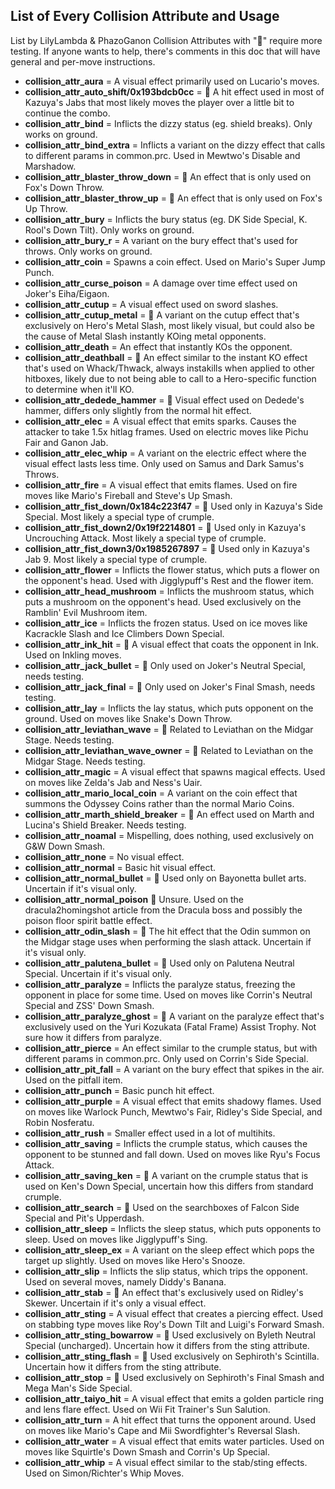 ## List of Every Collision Attribute and Usage
 List by LilyLambda & PhazoGanon
 Collision Attributes with "📝" require more testing. If anyone wants to help, there's comments in this doc that will have general and per-move instructions.
 <!-- WIP: Instructions on helping with unknowns. -->
 
- **collision_attr_aura** = A visual effect primarily used on Lucario's moves.
- **collision_attr_auto_shift/0x193bdcb0cc** = 📝 A hit effect used in most of Kazuya's Jabs that most likely moves the player over a little bit to continue the combo. <!-- Need a general description of what it looks like and how it functions. If it's similar to another hit effect, mention how it differs. Remains in here until WuBoy's script dump stops using the hash. -->
- **collision_attr_bind** = Inflicts the dizzy status (eg. shield breaks). Only works on ground.
- **collision_attr_bind_extra** = Inflicts a variant on the dizzy effect that calls to different params in common.prc. Used in Mewtwo's Disable and Marshadow. 
- **collision_attr_blaster_throw_down** = 📝 An effect that is only used on Fox's Down Throw. <!-- Need a general description of what it looks like. If it's similar to another hit effect, mention how it differs. -->
- **collision_attr_blaster_throw_up** = 📝 An effect that is only used on Fox's Up Throw. <!-- Need a general description of what it looks like. If it's similar to another hit effect, mention how it differs. -->
- **collision_attr_bury** = Inflicts the bury status (eg. DK Side Special, K. Rool's Down Tilt). Only works on ground.
- **collision_attr_bury_r** = A variant on the bury effect that's used for throws. Only works on ground.
- **collision_attr_coin** = Spawns a coin effect. Used on Mario's Super Jump Punch.
- **collision_attr_curse_poison** = A damage over time effect used on Joker's Eiha/Eigaon.
- **collision_attr_cutup** = A visual effect used on sword slashes.
- **collision_attr_cutup_metal** = 📝 A variant on the cutup effect that's exclusively on Hero's Metal Slash, most likely visual, but could also be the cause of Metal Slash instantly KOing metal opponents. <!-- Figure out if this always instakills metal opponents, or if there's a Hero-specific function that causes it to work. If it's not visually identical to cutup, mention how it differs. See deathball also. -->
- **collision_attr_death** = An effect that instantly KOs the opponent.
- **collision_attr_deathball** = 📝 An effect similar to the instant KO effect that's used on Whack/Thwack, always instakills when applied to other hitboxes, likely due to not being able to call to a Hero-specific function to determine when it'll KO. <!-- Find the alleged Hero-specific function and, if possible, find a way to port it to other characters. -->
- **collision_attr_dedede_hammer** = 📝 Visual effect used on Dedede's hammer, differs only slightly from the normal hit effect. <!-- Need a general description of what it looks like. If it actually is identical to the normal hit effect, or a different one, state so. -->
- **collision_attr_elec** = A visual effect that emits sparks. Causes the attacker to take 1.5x hitlag frames. Used on electric moves like Pichu Fair and Ganon Jab.
- **collision_attr_elec_whip** = A variant on the electric effect where the visual effect lasts less time. Only used on Samus and Dark Samus's Throws.
- **collision_attr_fire** = A visual effect that emits flames. Used on fire moves like Mario's Fireball and Steve's Up Smash.
- **collision_attr_fist_down/0x184c223f47** = 📝 Used only in Kazuya's Side Special. Most likely a special type of crumple. <!-- Need a general description of what it looks like and how it functions. If it's similar to saving, mention how it differs. Remains in here until WuBoy's script dump stops using the hash. -->
- **collision_attr_fist_down2/0x19f2214801** = 📝 Used only in Kazuya's Uncrouching Attack. Most likely a special type of crumple. <!-- Need a general description of what it looks like and how it functions. If it's similar to saving, mention how it differs. Remains in here until WuBoy's script dump stops using the hash. -->
- **collision_attr_fist_down3/0x1985267897** = 📝 Used only in Kazuya's Jab 9. Most likely a special type of crumple. <!-- Need a general description of what it looks like and how it functions. If it's similar to saving, mention how it differs. Remains in here until WuBoy's script dump stops using the hash. -->
- **collision_attr_flower** = Inflicts the flower status, which puts a flower on the opponent's head. Used with Jigglypuff's Rest and the flower item.
- **collision_attr_head_mushroom** = Inflicts the mushroom status, which puts a mushroom on the opponent's head. Used exclusively on the Ramblin' Evil Mushroom item.
- **collision_attr_ice** = Inflicts the frozen status. Used on ice moves like Kacrackle Slash and Ice Climbers Down Special.
- **collision_attr_ink_hit** = 📝 A visual effect that coats the opponent in Ink. Used on Inkling moves. <!-- I'm skeptical that the visual effect is what coats the opponent. If it is, see if there's any other visual effects to accompany it. -->
- **collision_attr_jack_bullet** = 📝 Only used on Joker's Neutral Special, needs testing. <!-- Need a general description of what it looks like. If it's similar to another hit effect, mention how it differs. May also have additional effects. -->
- **collision_attr_jack_final** = 📝 Only used on Joker's Final Smash, needs testing. <!-- Need a general description of what it looks like. If it's similar to another hit effect, mention how it differs. May also have additional effects. -->
- **collision_attr_lay** = Inflicts the lay status, which puts opponent on the ground. Used on moves like Snake's Down Throw.
- **collision_attr_leviathan_wave** = 📝 Related to Leviathan on the Midgar Stage. Needs testing. <!-- See this message from PhazoGanon: https://ibb.co/vcXdPt2. Figure out if it's Midgar-specific, what it looks like, and how it differs from the other leviathan wave. -->
- **collision_attr_leviathan_wave_owner** = 📝 Related to Leviathan on the Midgar Stage. Needs testing. <!-- See this message from PhazoGanon: https://ibb.co/vcXdPt2. Figure out if it's Midgar-specific, what it looks like, and how it differs from the other leviathan wave. -->
- **collision_attr_magic** = A visual effect that spawns magical effects. Used on moves like Zelda's Jab and Ness's Uair.
- **collision_attr_mario_local_coin** = A variant on the coin effect that summons the Odyssey Coins rather than the normal Mario Coins. 
- **collision_attr_marth_shield_breaker** = 📝 An effect used on Marth and Lucina's Shield Breaker. Needs testing. <!-- Need a general description of what it looks like. If it's similar to another hit effect, mention how it differs. May also have additional effects. -->
- **collision_attr_noamal** = Mispelling, does nothing, used exclusively on G&W Down Smash.
- **collision_attr_none** = No visual effect.
- **collision_attr_normal** = Basic hit visual effect.
- **collision_attr_normal_bullet** = 📝 Used only on Bayonetta bullet arts. Uncertain if it's visual only. <!-- Need a general description of what it looks like. If it's similar to another hit effect, mention how it differs. May also have additional effects. -->
- **collision_attr_normal_poison** 📝 Unsure. Used on the dracula2homingshot article from the Dracula boss and possibly the poison floor spirit battle effect. <!-- Figure out what this looks like, what effects it has, and how, if at all, it differs from curse_poison. -->
- **collision_attr_odin_slash** = 📝 The hit effect that the Odin summon on the Midgar stage uses when performing the slash attack. Uncertain if it's visual only. <!-- Need a general description of what it looks like. If it's similar to another hit effect, mention how it differs. May also have additional effects. Figure out if it's Midgar-specific. -->
- **collision_attr_palutena_bullet** = 📝 Used only on Palutena Neutral Special. Uncertain if it's visual only. <!-- Need a general description of what it looks like. If it's similar to another hit effect, mention how it differs. May also have additional effects. -->
- **collision_attr_paralyze** = Inflicts the paralyze status, freezing the opponent in place for some time. Used on moves like Corrin's Neutral Special and ZSS' Down Smash.
- **collision_attr_paralyze_ghost** = 📝 A variant on the paralyze effect that's exclusively used on the Yuri Kozukata (Fatal Frame) Assist Trophy. Not sure how it differs from paralyze. <!-- Figure out how it differs from paralyze, whether purely visually or if there's mechanical differences, such as a different formula to calculate how long the stun lasts, using a different animation for the target, etc. -->
- **collision_attr_pierce** = An effect similar to the crumple status, but with different params in common.prc. Only used on Corrin's Side Special.
- **collision_attr_pit_fall** = A variant on the bury effect that spikes in the air. Used on the pitfall item.
- **collision_attr_punch** = Basic punch hit effect.
- **collision_attr_purple** = A visual effect that emits shadowy flames. Used on moves like Warlock Punch, Mewtwo's Fair, Ridley's Side Special, and Robin Nosferatu.
- **collision_attr_rush** = Smaller effect used in a lot of multihits.
- **collision_attr_saving** = Inflicts the crumple status, which causes the opponent to be stunned and fall down. Used on moves like Ryu's Focus Attack.
- **collision_attr_saving_ken** = 📝 A variant on the crumple status that is used on Ken's Down Special, uncertain how this differs from standard crumple. <!-- Figure out how it differs from Ryu's crumple, whether purely visually or if there's mechanical differences. -->
- **collision_attr_search** = 📝 Used on the searchboxes of Falcon Side Special and Pit's Upperdash. <!-- Need a general description of what it looks like. Most likely doesn't have any visual effects, but if it's similar to another hit effect, mention how it differs. Most likely has additional effects. -->
- **collision_attr_sleep** = Inflicts the sleep status, which puts opponents to sleep. Used on moves like Jigglypuff's Sing.
- **collision_attr_sleep_ex** = A variant on the sleep effect which pops the target up slightly. Used on moves like Hero's Snooze.
- **collision_attr_slip** = Inflicts the slip status, which trips the opponent. Used on several moves, namely Diddy's Banana.       
- **collision_attr_stab** = 📝 An effect that's exclusively used on Ridley's Skewer. Uncertain if it's only a visual effect. <!-- Need a general description of what it looks like. If it's similar to another hit effect, mention how it differs. May also have additional effects. -->
- **collision_attr_sting** = A visual effect that creates a piercing effect. Used on stabbing type moves like Roy's Down Tilt and Luigi's Forward Smash.
- **collision_attr_sting_bowarrow** = 📝 Used exclusively on Byleth Neutral Special (uncharged). Uncertain how it differs from the sting attribute. <!-- Need a general description of what it looks like. If it's similar to sting, mention how it differs. May also have additional effects. -->
- **collision_attr_sting_flash** = 📝 Used exclusively on Sephiroth's Scintilla. Uncertain how it differs from the sting attribute. <!-- Need a general description of what it looks like. If it's similar to sting, mention how it differs. May also have additional effects. -->
- **collision_attr_stop** = 📝 Used exclusively on Sephiroth's Final Smash and Mega Man's Side Special. <!-- Need a general description of what it looks like. If it's similar to another hit effect, mention how it differs. May also have additional effects. -->
- **collision_attr_taiyo_hit** = A visual effect that emits a golden particle ring and lens flare effect. Used on Wii Fit Trainer's Sun Salution.
- **collision_attr_turn** = A hit effect that turns the opponent around. Used on moves like Mario's Cape and Mii Swordfighter's Reversal Slash.
- **collision_attr_water** = A visual effect that emits water particles. Used on moves like Squirtle's Down Smash and Corrin's Up Special.
- **collision_attr_whip** = A visual effect similar to the stab/sting effects. Used on Simon/Richter's Whip Moves.
<!-- crush = In PhazoGanon's words: "Apparently there's also an effect called crush. Which happens on stages like Midgar and Distant Planet. And it's also an instant KO". Figure out if this exists, dump some scripts that use it. Unsure if 0x145f286b64/collision_attr_crush exists or if the attribute uses an alternate name. Midgar's crush is probably the stage coming together to kill the player, and for Distant Planet, the Bulborb closing its mouth. Unsure is this is just death or not, would have to look into stage hitboxes. -->
